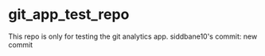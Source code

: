 # git_app_test_repo
This repo is only for testing the git analytics app.
siddbane10's commit: new commit
